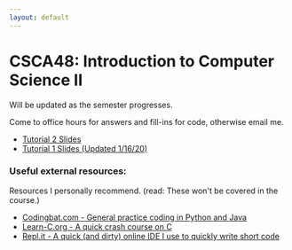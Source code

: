 ```yaml
---
layout: default
---
```


# CSCA48: Introduction to Computer Science II

Will be updated as the semester progresses.

Come to office hours for answers and fill-ins for code, otherwise email me.

*   [Tutorial 2 Slides](https://docs.google.com/presentation/d/10YSE_OE9KGFSJf4I5OXe6ocJG_3cw_UEEPfH4QiBJ1w/edit?usp=sharing)
*   [Tutorial 1 Slides (Updated 1/16/20)](https://docs.google.com/presentation/d/1n9EvrB7oYZbjV5hqc7FSEAoWsqyoJ_PtCyDEJKmSLHU/edit?usp=sharing)

### Useful external resources:

Resources I personally recommend. (read: These won't be covered in the course.)

*   [Codingbat.com - General practice coding in Python and Java](https://codingbat.com/python)
*   [Learn-C.org - A quick crash course on C](https://www.learn-c.org/)
*   [Repl.it - A quick (and dirty) online IDE I use to quickly write short code](https://repl.it/languages/c)
